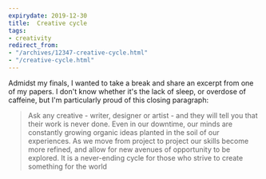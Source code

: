 ```yaml
---
expirydate: 2019-12-30
title:  Creative cycle
tags:
- creativity
redirect_from:
- "/archives/12347-creative-cycle.html"
- "/creative-cycle.html"
---
```



Admidst my finals, I wanted to take a break and share an excerpt from one of my papers. I don't know whether it's the lack of sleep, or overdose of caffeine, but I'm particularly proud of this closing paragraph:

> Ask any creative - writer, designer or artist - and they will tell you that their work is never done. Even in our downtime, our minds are constantly growing organic ideas planted in the soil of our experiences. As we move from project to project our skills become more refined, and allow for new avenues of opportunity to be explored. It is a never-ending cycle for those who strive to create something for the world

<!-- *[class name]* gave me the opportunity to hone my skills, and make some real mistakes. In the three example documents I outlined above, you only see the final polished result. What remains invisible, or rather embedded in the DNA of each piece, are the tens of hundreds of small mistakes I made along the way. It is in these mistakes that I take the most pride. In the words of former IBM CEO, Thomas Watson Sr., “if you want to increase your success rate, double your failure rate." My failures have illuminated a new avenue forward for my work, and I happily carry each lesson learned as I say goodbye to this semester.  -->
